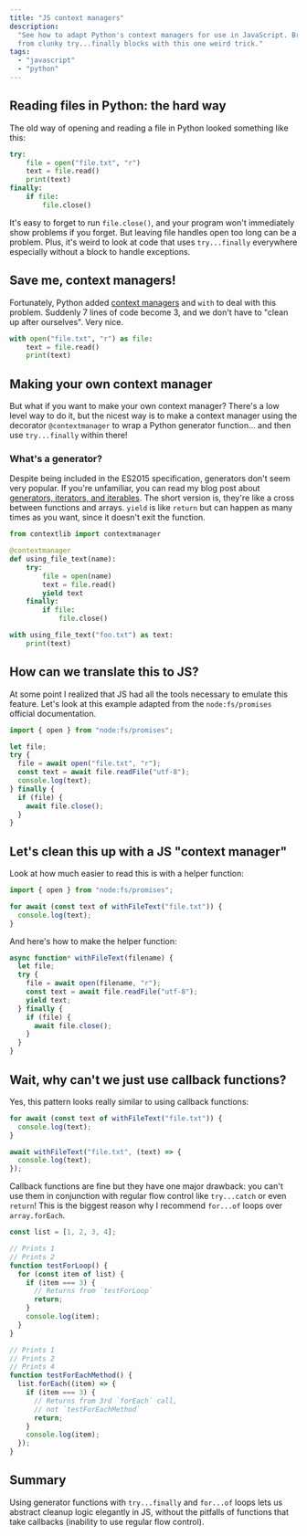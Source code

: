```yaml
---
title: "JS context managers"
description:
  "See how to adapt Python's context managers for use in JavaScript. Break free
  from clunky try...finally blocks with this one weird trick."
tags:
  - "javascript"
  - "python"
---
```


## Reading files in Python: the hard way

The old way of opening and reading a file in Python looked something like this:

```py
try:
    file = open("file.txt", "r")
    text = file.read()
    print(text)
finally:
    if file:
        file.close()
```

It's easy to forget to run `file.close()`, and your program won't immediately
show problems if you forget. But leaving file handles open too long can be a
problem. Plus, it's weird to look at code that uses `try...finally` everywhere
especially without a block to handle exceptions.

## Save me, context managers!

Fortunately, Python added
[context managers](https://docs.python.org/3/library/contextlib.html) and `with`
to deal with this problem. Suddenly 7 lines of code become 3, and we don't have
to "clean up after ourselves". Very nice.

```py
with open("file.txt", "r") as file:
    text = file.read()
    print(text)
```

## Making your own context manager

But what if you want to make your own context manager? There's a low level way
to do it, but the nicest way is to make a context manager using the decorator
`@contextmanager` to wrap a Python generator function... and then use
`try...finally` within there!

<aside class="infobox">

### What's a generator?

Despite being included in the ES2015 specification, generators don't seem very
popular. If you're unfamiliar, you can read my blog post about
[generators, iterators, and iterables](/blog/2017/js-iterators/). The short
version is, they're like a cross between functions and arrays. `yield` is like
`return` but can happen as many times as you want, since it doesn't exit the
function.

</aside>

```py
from contextlib import contextmanager

@contextmanager
def using_file_text(name):
    try:
        file = open(name)
        text = file.read()
        yield text
    finally:
        if file:
            file.close()

with using_file_text("foo.txt") as text:
    print(text)
```

## How can we translate this to JS?

At some point I realized that JS had all the tools necessary to emulate this
feature. Let's look at this example adapted from the `node:fs/promises` official
documentation.

```js
import { open } from "node:fs/promises";

let file;
try {
  file = await open("file.txt", "r");
  const text = await file.readFile("utf-8");
  console.log(text);
} finally {
  if (file) {
    await file.close();
  }
}
```

## Let's clean this up with a JS "context manager"

Look at how much easier to read this is with a helper function:

```js
import { open } from "node:fs/promises";

for await (const text of withFileText("file.txt")) {
  console.log(text);
}
```

And here's how to make the helper function:

```js
async function* withFileText(filename) {
  let file;
  try {
    file = await open(filename, "r");
    const text = await file.readFile("utf-8");
    yield text;
  } finally {
    if (file) {
      await file.close();
    }
  }
}
```

## Wait, why can't we just use callback functions?

Yes, this pattern looks really similar to using callback functions:

```js
for await (const text of withFileText("file.txt")) {
  console.log(text);
}
```

```js
await withFileText("file.txt", (text) => {
  console.log(text);
});
```

Callback functions are fine but they have one major drawback: you can't use them
in conjunction with regular flow control like `try...catch` or even `return`!
This is the biggest reason why I recommend `for...of` loops over
`array.forEach`.

```js
const list = [1, 2, 3, 4];

// Prints 1
// Prints 2
function testForLoop() {
  for (const item of list) {
    if (item === 3) {
      // Returns from `testForLoop`
      return;
    }
    console.log(item);
  }
}

// Prints 1
// Prints 2
// Prints 4
function testForEachMethod() {
  list.forEach((item) => {
    if (item === 3) {
      // Returns from 3rd `forEach` call,
      // not `testForEachMethod`
      return;
    }
    console.log(item);
  });
}
```

## Summary

Using generator functions with `try...finally` and `for...of` loops lets us
abstract cleanup logic elegantly in JS, without the pitfalls of functions that
take callbacks (inability to use regular flow control).
